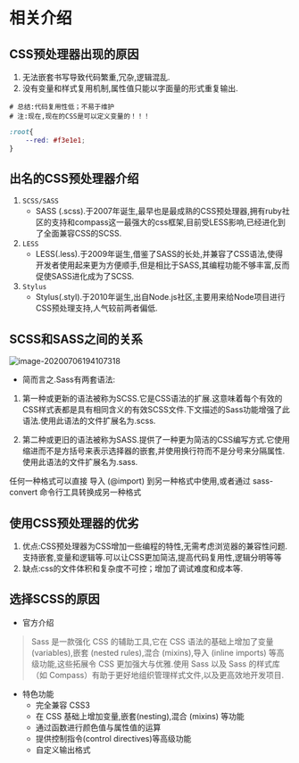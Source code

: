 # 相关介绍

## CSS预处理器出现的原因

1. 无法嵌套书写导致代码繁重,冗杂,逻辑混乱.
2. 没有变量和样式复用机制,属性值只能以字面量的形式重复输出.

```shell
# 总结:代码复用性低；不易于维护
# 注:现在,现在的CSS是可以定义变量的！！！
```

```css
:root{
    --red: #f3e1e1;
}
```

## 出名的CSS预处理器介绍

1. `SCSS/SASS`
   * SASS (.scss).于2007年诞生,最早也是最成熟的CSS预处理器,拥有ruby社区的支持和compass这一最强大的css框架,目前受LESS影响,已经进化到了全面兼容CSS的SCSS.
2. `LESS`
   * LESS(.less).于2009年诞生,借鉴了SASS的长处,并兼容了CSS语法,使得开发者使用起来更为方便顺手,但是相比于SASS,其编程功能不够丰富,反而促使SASS进化成为了SCSS.
3. `Stylus`
   * Stylus(.styl).于2010年诞生,出自Node.js社区,主要用来给Node项目进行CSS预处理支持,人气较前两者偏低.

## SCSS和SASS之间的关系

![image-20200706194107318](https://raw.githubusercontent.com/ggdream/scss/master/sources.assets/image-20200706194107318.png)

* 简而言之.Sass有两套语法:

1. 第一种或更新的语法被称为SCSS.它是CSS语法的扩展.这意味着每个有效的CSS样式表都是具有相同含义的有效SCSS文件.下文描述的Sass功能增强了此语法.使用此语法的文件扩展名为.scss.

2. 第二种或更旧的语法被称为SASS.提供了一种更为简洁的CSS编写方式.它使用缩进而不是方括号来表示选择器的嵌套,并使用换行符而不是分号来分隔属性.使用此语法的文件扩展名为.sass.

任何一种格式可以直接 导入 (@import) 到另一种格式中使用,或者通过 sass-convert 命令行工具转换成另一种格式

## 使用CSS预处理器的优劣

1. 优点:CSS预处理器为CSS增加一些编程的特性,无需考虑浏览器的兼容性问题.支持嵌套,变量和逻辑等.可以让CSS更加简洁,提高代码复用性,逻辑分明等等
2. 缺点:css的文件体积和复杂度不可控；增加了调试难度和成本等.

## 选择SCSS的原因

* 官方介绍

> Sass 是一款强化 CSS 的辅助工具,它在 CSS 语法的基础上增加了变量 (variables),嵌套 (nested rules),混合 (mixins),导入 (inline imports) 等高级功能,这些拓展令 CSS 更加强大与优雅.使用 Sass 以及 Sass 的样式库（如 Compass）有助于更好地组织管理样式文件,以及更高效地开发项目.

* 特色功能
  * 完全兼容 CSS3
  * 在 CSS 基础上增加变量,嵌套(nesting),混合 (mixins) 等功能
  * 通过函数进行颜色值与属性值的运算
  * 提供控制指令(control directives)等高级功能
  * 自定义输出格式
